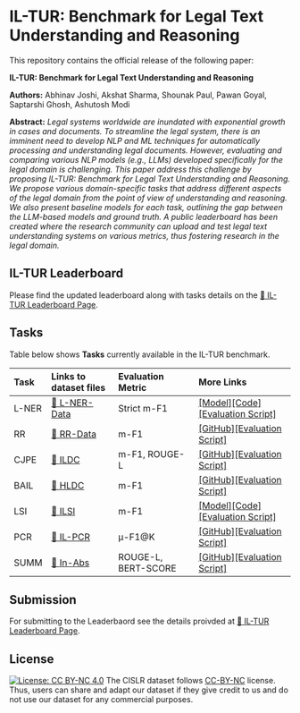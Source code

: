 # IL-TUR: Benchmark for Legal Text Understanding and Reasoning


This repository contains the official release of the following paper:

**IL-TUR: Benchmark for Legal Text Understanding and Reasoning**<br>

**Authors:** Abhinav Joshi, Akshat Sharma, Shounak Paul, Pawan Goyal, Saptarshi Ghosh, Ashutosh Modi <br>

**Abstract:** 
*Legal systems worldwide are inundated with exponential growth in cases and documents. To streamline the legal system, there is an imminent need to develop NLP and ML techniques for automatically processing and understanding legal documents. However, evaluating and comparing various NLP models (e.g., LLMs) developed specifically for the legal domain is challenging. This paper address this challenge by proposing IL-TUR: Benchmark for Legal Text Understanding and Reasoning. We propose various domain-specific tasks that address different aspects of the legal domain from the point of view of understanding and reasoning. We also present baseline models for each task, outlining the gap between the LLM-based models and ground truth. A public leaderboard has been created where the research community can upload and test legal text understanding systems on various metrics, thus fostering research in the legal domain.*


## IL-TUR Leaderboard

Please find the updated leaderboard along with tasks details on the [🔗 IL-TUR Leaderboard Page](https://cse.iitk.ac.in/users/ashutoshm/IL-TUR/).


## Tasks

Table below shows **Tasks** currently available in the IL-TUR benchmark.


| Task | Links to dataset files | Evaluation Metric | More Links | 
| :-----       | :---              | :-----   | :-----   
| L-NER |   [ 🔗 L-NER-Data ](https://1drv.ms/f/s!AuBOJ2hW9Gimgbl0-UY_ydhQvfF7_g?e=vcrHPD)   | Strict m-F1 | [[Model]](https://1drv.ms/f/s!AuBOJ2hW9GimgfwveSvzz6lwu0GrPQ?e=GC53SB)[[Code]](https://1drv.ms/f/s!AuBOJ2hW9Gimgo0U74qC4QIAk31Kjg?e=Ya458K)[[Evaluation Script]](https://1drv.ms/f/s!AuBOJ2hW9Gimg6JhZWRMXL79k9Suig?e=1J4C6o) |
| RR |   [🔗 RR-Data](https://1drv.ms/f/s!AuBOJ2hW9GimgboYOG7ZQ99lKJg4Rg?e=Fui1GV)   | m-F1 | [[GitHub]](https://github.com/Exploration-Lab/Rhetorical-Roles)[[Evaluation Script]](https://1drv.ms/f/s!AuBOJ2hW9Gimg6JwZM61cExMmMAUig?e=pBlXK1) |
| CJPE    |  [ 🔗 ILDC](https://1drv.ms/f/s!AuBOJ2hW9GimgbsPCVlE80TSfjk7Ig?e=pyCkAc)   | m-F1, ROUGE-L | [[GitHub]](https://github.com/Exploration-Lab/CJPE)[[Evaluation Script]](https://1drv.ms/f/s!AuBOJ2hW9Gimg6Jd2JJu22FzzlwGWA?e=DXm20B) |
| BAIL     |      [🔗 HLDC](https://1drv.ms/f/s!AuBOJ2hW9Gimgbol9ZZbin4eMxnp6g?e=DKo12s)   | m-F1 | [[GitHub]](https://github.com/Exploration-Lab/HLDC)[[Evaluation Script]](https://1drv.ms/f/s!AuBOJ2hW9Gimg6JYHbhc7jVM5HTlUg?e=c8Op1j) | 
| LSI      |      [🔗 ILSI](https://1drv.ms/f/s!AuBOJ2hW9GimgblvnEV3H715vhgCZQ?e=2CnaV1)   | m-F1 | [[Model]](https://1drv.ms/f/s!AuBOJ2hW9GimgfIpwcYSJjsHUi87XA?e=0Aiv4C)[[Code]](https://1drv.ms/f/s!AuBOJ2hW9GimgodqCD2mIZVQIRMbdg?e=YmIFUX)[[Evaluation Script]](https://1drv.ms/f/s!AuBOJ2hW9Gimg6JrvpZm-7AlhGX0lQ?e=yVCItn) |
| PCR     |       [🔗 IL-PCR](https://1drv.ms/f/s!AuBOJ2hW9GimgbotGnN0nwbXPUzg5Q?e=KDezhw)   | &mu;-F1@K | [[GitHub]](https://github.com/Exploration-Lab/IL-PCR)[[Evaluation Script]](https://1drv.ms/f/s!AuBOJ2hW9Gimg6J8QRx8t2BXu7k4Bw?e=CIe3SB) |
| SUMM     |          [🔗 In-Abs](https://1drv.ms/f/s!AuBOJ2hW9Gimgbl5s3AOFp54cTR1uQ?e=FcfR25)   | ROUGE-L, BERT-SCORE | [[GitHub]](https://github.com/Law-AI/summarization)[[Evaluation Script]](https://1drv.ms/f/s!AuBOJ2hW9Gimg6J2JD12QUwyQZ7pIQ?e=STAPV8) | 


## Submission
For submitting to the Leaderbaord see the details proivded at [🔗 IL-TUR Leaderboard Page](https://cse.iitk.ac.in/users/ashutoshm/IL-TUR/). 


## License
[![License: CC BY-NC 4.0](https://img.shields.io/badge/License-CC%20BY--NC%204.0-lightgrey.svg)](https://creativecommons.org/licenses/by-nc/4.0/)
The CISLR dataset follows [CC-BY-NC](CC-BY-NC) license. Thus, users can share and adapt our dataset if they give credit to us and do not use our dataset for any commercial purposes.


